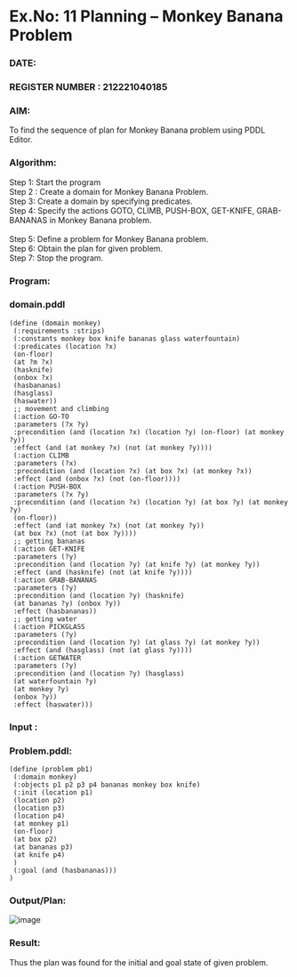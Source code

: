 # Ex.No: 11  Planning –  Monkey Banana Problem
### DATE:                                                                            
### REGISTER NUMBER : 212221040185
### AIM: 
To find the sequence of plan for Monkey Banana problem using PDDL Editor.
###  Algorithm:
Step 1:  Start the program <br> 
Step 2 : Create a domain for Monkey Banana Problem. <br> 
Step 3:  Create a domain by specifying predicates. <br> 
Step 4: Specify the actions GOTO, CLIMB, PUSH-BOX, GET-KNIFE, GRAB-BANANAS in Monkey Banana problem.<br>  
Step 5:   Define a problem for Monkey Banana problem.<br> 
Step 6:  Obtain the plan for given problem.<br> 
Step 7: Stop the program.<br> 
### Program:
### domain.pddl
    (define (domain monkey) 
     (:requirements :strips) 
     (:constants monkey box knife bananas glass waterfountain) 
     (:predicates (location ?x) 
     (on-floor) 
     (at ?m ?x) 
     (hasknife) 
     (onbox ?x) 
     (hasbananas) 
     (hasglass) 
     (haswater)) 
     ;; movement and climbing 
     (:action GO-TO 
     :parameters (?x ?y) 
     :precondition (and (location ?x) (location ?y) (on-floor) (at monkey ?y)) 
     :effect (and (at monkey ?x) (not (at monkey ?y)))) 
     (:action CLIMB 
     :parameters (?x) 
     :precondition (and (location ?x) (at box ?x) (at monkey ?x)) 
     :effect (and (onbox ?x) (not (on-floor)))) 
     (:action PUSH-BOX 
     :parameters (?x ?y) 
     :precondition (and (location ?x) (location ?y) (at box ?y) (at monkey ?y) 
     (on-floor)) 
     :effect (and (at monkey ?x) (not (at monkey ?y)) 
     (at box ?x) (not (at box ?y)))) 
     ;; getting bananas 
     (:action GET-KNIFE 
     :parameters (?y) 
     :precondition (and (location ?y) (at knife ?y) (at monkey ?y)) 
     :effect (and (hasknife) (not (at knife ?y)))) 
     (:action GRAB-BANANAS 
     :parameters (?y) 
     :precondition (and (location ?y) (hasknife) 
     (at bananas ?y) (onbox ?y)) 
     :effect (hasbananas)) 
     ;; getting water 
     (:action PICKGLASS 
     :parameters (?y) 
     :precondition (and (location ?y) (at glass ?y) (at monkey ?y)) 
     :effect (and (hasglass) (not (at glass ?y)))) 
     (:action GETWATER 
     :parameters (?y) 
     :precondition (and (location ?y) (hasglass) 
     (at waterfountain ?y) 
     (at monkey ?y) 
     (onbox ?y)) 
     :effect (haswater))) 


### Input :
### Problem.pddl:
    (define (problem pb1) 
     (:domain monkey) 
     (:objects p1 p2 p3 p4 bananas monkey box knife) 
     (:init (location p1) 
     (location p2) 
     (location p3) 
     (location p4) 
     (at monkey p1) 
     (on-floor) 
     (at box p2) 
     (at bananas p3) 
     (at knife p4) 
     ) 
     (:goal (and (hasbananas))) 
    ) 

### Output/Plan:

![image](https://github.com/yashwanthkumar13/AI_Lab_2023-24/assets/116741234/0d767bf3-2a34-4490-b25e-0623c7180073)


### Result:
Thus the plan was found for the initial and goal state of given problem.

